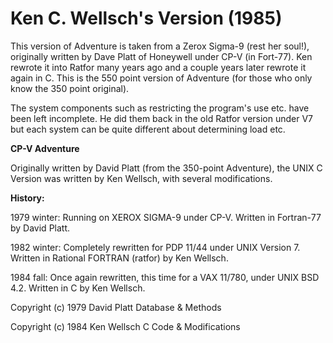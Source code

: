 # Ken C. Wellsch's Version (1985)

This version of Adventure is taken from a Zerox Sigma-9 (rest her soul!), originally written by Dave Platt of Honeywell under CP-V (in Fort-77). Ken rewrote it into Ratfor many years ago and a couple years later rewrote it again in C. This is the 550 point version of Adventure (for those who only know the 350 point original).

The system components such as restricting the program's use etc. have been left incomplete. He did them back in the old Ratfor version under V7 but each system can be quite different about determining load etc. 


**CP-V Adventure**

Originally written by David Platt (from the 350-point Adventure), the UNIX C Version was written by Ken Wellsch, with several modifications.



**History:**

1979 winter: Running on XEROX SIGMA-9 under CP-V. Written in Fortran-77 by David Platt.

1982 winter: Completely rewritten for PDP 11/44 under UNIX Version 7. Written in Rational FORTRAN (ratfor) by Ken Wellsch.
               
1984 fall: Once again rewritten, this time for a VAX 11/780, under UNIX BSD 4.2. Written in C by Ken Wellsch.


Copyright (c) 1979 David Platt    Database & Methods
       
Copyright (c) 1984 Ken Wellsch    C Code & Modifications

